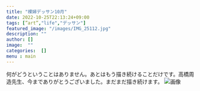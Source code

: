 ```yaml
---
title: "裸婦デッサン10月"
date: 2022-10-25T22:13:24+09:00
tags: [”art”,"life","デッサン"]
featured_image: "/images/IMG_25112.jpg"
description: ""
author: []
image:  ""
categories:  []
menu : main
---
```

何がどうということはありません。あとはもう描き続けることだけです。高橋周造先生、今までありがとうございました。まだまだ描き続けます。
![画像](/images/IMG_25112.jpg)
